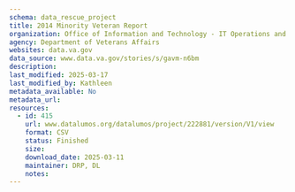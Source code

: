 ```yaml
---
schema: data_rescue_project 
title: 2014 Minority Veteran Report
organization: Office of Information and Technology - IT Operations and Services (ITOPS)
agency: Department of Veterans Affairs
websites: data.va.gov
data_source: www.data.va.gov/stories/s/gavm-n6bm
description: 
last_modified: 2025-03-17
last_modified_by: Kathleen
metadata_available: No
metadata_url: 
resources:
  - id: 415
    url: www.datalumos.org/datalumos/project/222881/version/V1/view
    format: CSV
    status: Finished
    size: 
    download_date: 2025-03-11
    maintainer: DRP, DL
    notes: 
---
```

